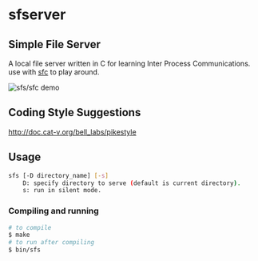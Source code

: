 # sfserver
## Simple File Server

A local file server written in C for learning Inter Process Communications.
use with [sfc](https://github.com/deviantfero/sfclient) to play around.

![sfs/sfc demo](https://j.gifs.com/nrOzkl.gif)

## Coding Style Suggestions

http://doc.cat-v.org/bell_labs/pikestyle

## Usage

```sh
sfs [-D directory_name] [-s]
    D: specify directory to serve (default is current directory).
    s: run in silent mode.
```

### Compiling and running

```sh
# to compile
$ make
# to run after compiling
$ bin/sfs
```

